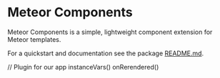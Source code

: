 # Meteor Components

Meteor Components is a simple, lightweight component
extension for Meteor templates.

For a quickstart and documentation see the package [README.md](packages/meteor-components/README.md).

// Plugin for our app
instanceVars()
onRerendered()
